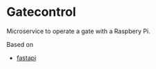 # Gatecontrol
Microservice to operate a gate with a Raspbery Pi.

Based on 
* [fastapi](https://github.com/paurakhsharma/python-microservice-fastapi)
